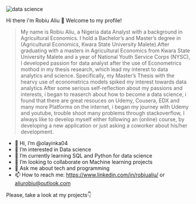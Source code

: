 ![data science](https://user-images.githubusercontent.com/78763866/141330470-176422a5-621f-435b-bebb-81ea1bf2a5ee.jpg)


Hi there i'm Robiu Aliu 👋 Welcome to my profile!
> My name is Robiu Aliu, a Nigeria data Analyst with a background in Agricultural Economics. I hold a Bachelor’s and Master’s degree in (Agricultural Economics, Kwara State University Malete).After graduating with a masters in Agricultural Economics from Kwara State University Malete and a year of National Youth Service Corps (NYSC),
I developed passion for data analyst after the use of Econometrics mothod in my thesis research, which lead my interest to data analytics and science. Specifically, my Master’s Thesis with the hearvy use of econometrics models spiked my interest towards data analytics 
After some serious self-reflection about my passions and interests, i began to reaserch about how to become a data science, i found that there are great resouces on Udemy, Cousera, EDX and many more Platforms on the internet, i began my journey with Udemy and youtube, trouble shoot many problems through stackoverflow, I always like to develop myself either following an (online) course, by developing a new application or just asking a coworker about his/her development.

- 👋 Hi, I’m @olayinka04
- 👀 I’m interested in Data science
- 🌱 I’m currently learning SQL and Python for data science
- 💞️ I’m looking to collaborate on Machine learning projects 
- 💬 Ask me about tech and programming
- 📫 How to reach me: https://www.linkedin.com/in/robiualiu/ or aliurobiu@outlook.com

Please, take a look at my projects👇
<!---
olayinka04/olayinka04 is a ✨ special ✨ repository because its `README.md` (this file) appears on your GitHub profile.
You can click the Preview link to take a look at your changes.
--->
